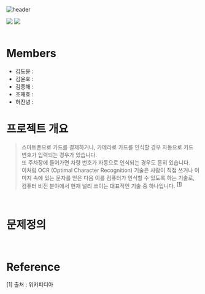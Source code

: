 ![header](https://capsule-render.vercel.app/api?type=rect&color=gradient&text=데이터%20제작%20프로젝트%20&fontSize=45)
<div align="left">
	<img src="https://img.shields.io/badge/Python-3776AB?style=flat&logo=Python&logoColor=white" />
	<img src="https://img.shields.io/badge/Pytorch-EE4C2C?style=flat&logo=Pytorch&logoColor=white" />
</div>
&nbsp;

# Members
- 김도윤 : 
- 김윤호 : 
- 김종해 : 
- 조재효 : 
- 허진녕 : 

# 프로젝트 개요
> 스마트폰으로 카드를 결제하거나, 카메라로 카드를 인식할 경우 자동으로 카드 번호가 입력되는 경우가 있습니다.  
또 주차장에 들어가면 차량 번호가 자동으로 인식되는 경우도 흔히 있습니다.  
이처럼 OCR (Optimal Character Recognition) 기술은 사람이 직접 쓰거나 이미지 속에 있는 문자를 얻은 다음 이를 컴퓨터가 인식할 수 있도록 하는 기술로, 컴퓨터 비전 분야에서 현재 널리 쓰이는 대표적인 기술 중 하나입니다. <sup>[[1]](#footnote_1)</sup>

&nbsp;

# 문제정의
> 
&nbsp;


# Reference
<a name="footnote_1">[1]</a> 출처 : 위키피디아